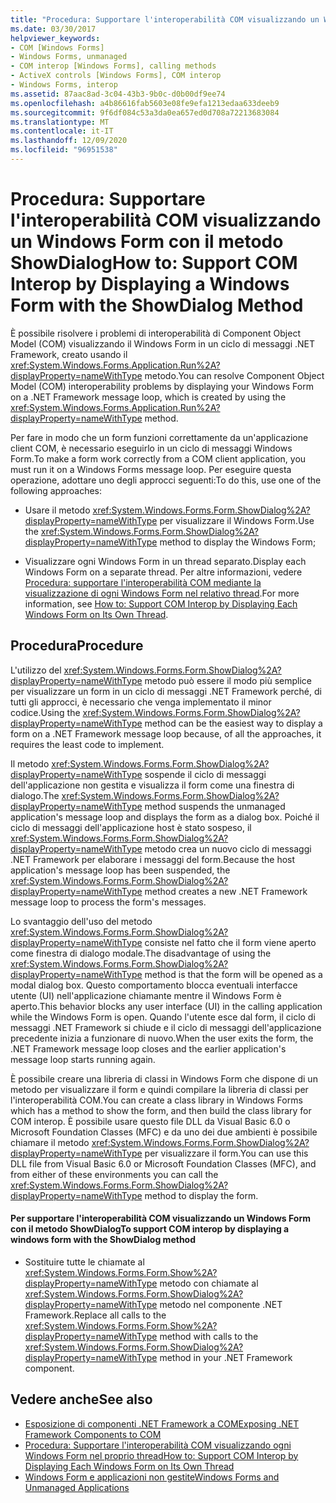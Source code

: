```yaml
---
title: "Procedura: Supportare l'interoperabilità COM visualizzando un Windows Form con il metodo ShowDialog"
ms.date: 03/30/2017
helpviewer_keywords:
- COM [Windows Forms]
- Windows Forms, unmanaged
- COM interop [Windows Forms], calling methods
- ActiveX controls [Windows Forms], COM interop
- Windows Forms, interop
ms.assetid: 87aac8ad-3c04-43b3-9b0c-d0b00df9ee74
ms.openlocfilehash: a4b86616fab5603e08fe9efa1213edaa633deeb9
ms.sourcegitcommit: 9f6df084c53a3da0ea657ed0d708a72213683084
ms.translationtype: MT
ms.contentlocale: it-IT
ms.lasthandoff: 12/09/2020
ms.locfileid: "96951538"
---
```

# <a name="how-to-support-com-interop-by-displaying-a-windows-form-with-the-showdialog-method"></a><span data-ttu-id="3bd97-102">Procedura: Supportare l'interoperabilità COM visualizzando un Windows Form con il metodo ShowDialog</span><span class="sxs-lookup"><span data-stu-id="3bd97-102">How to: Support COM Interop by Displaying a Windows Form with the ShowDialog Method</span></span>

<span data-ttu-id="3bd97-103">È possibile risolvere i problemi di interoperabilità di Component Object Model (COM) visualizzando il Windows Form in un ciclo di messaggi .NET Framework, creato usando il <xref:System.Windows.Forms.Application.Run%2A?displayProperty=nameWithType> metodo.</span><span class="sxs-lookup"><span data-stu-id="3bd97-103">You can resolve Component Object Model (COM) interoperability problems by displaying your Windows Form on a .NET Framework message loop, which is created by using the <xref:System.Windows.Forms.Application.Run%2A?displayProperty=nameWithType> method.</span></span>  
  
 <span data-ttu-id="3bd97-104">Per fare in modo che un form funzioni correttamente da un'applicazione client COM, è necessario eseguirlo in un ciclo di messaggi Windows Form.</span><span class="sxs-lookup"><span data-stu-id="3bd97-104">To make a form work correctly from a COM client application, you must run it on a Windows Forms message loop.</span></span> <span data-ttu-id="3bd97-105">Per eseguire questa operazione, adottare uno degli approcci seguenti:</span><span class="sxs-lookup"><span data-stu-id="3bd97-105">To do this, use one of the following approaches:</span></span>  
  
- <span data-ttu-id="3bd97-106">Usare il metodo <xref:System.Windows.Forms.Form.ShowDialog%2A?displayProperty=nameWithType> per visualizzare il Windows Form.</span><span class="sxs-lookup"><span data-stu-id="3bd97-106">Use the <xref:System.Windows.Forms.Form.ShowDialog%2A?displayProperty=nameWithType> method to display the Windows Form;</span></span>  
  
- <span data-ttu-id="3bd97-107">Visualizzare ogni Windows Form in un thread separato.</span><span class="sxs-lookup"><span data-stu-id="3bd97-107">Display each Windows Form on a separate thread.</span></span> <span data-ttu-id="3bd97-108">Per altre informazioni, vedere [Procedura: supportare l'interoperabilità COM mediante la visualizzazione di ogni Windows Form nel relativo thread](how-to-support-com-interop-by-displaying-each-windows-form-on-its-own-thread.md).</span><span class="sxs-lookup"><span data-stu-id="3bd97-108">For more information, see [How to: Support COM Interop by Displaying Each Windows Form on Its Own Thread](how-to-support-com-interop-by-displaying-each-windows-form-on-its-own-thread.md).</span></span>  
  
## <a name="procedure"></a><span data-ttu-id="3bd97-109">Procedura</span><span class="sxs-lookup"><span data-stu-id="3bd97-109">Procedure</span></span>  

 <span data-ttu-id="3bd97-110">L'utilizzo del <xref:System.Windows.Forms.Form.ShowDialog%2A?displayProperty=nameWithType> metodo può essere il modo più semplice per visualizzare un form in un ciclo di messaggi .NET Framework perché, di tutti gli approcci, è necessario che venga implementato il minor codice.</span><span class="sxs-lookup"><span data-stu-id="3bd97-110">Using the <xref:System.Windows.Forms.Form.ShowDialog%2A?displayProperty=nameWithType> method can be the easiest way to display a form on a .NET Framework message loop because, of all the approaches, it requires the least code to implement.</span></span>  
  
 <span data-ttu-id="3bd97-111">Il metodo <xref:System.Windows.Forms.Form.ShowDialog%2A?displayProperty=nameWithType> sospende il ciclo di messaggi dell'applicazione non gestita e visualizza il form come una finestra di dialogo.</span><span class="sxs-lookup"><span data-stu-id="3bd97-111">The <xref:System.Windows.Forms.Form.ShowDialog%2A?displayProperty=nameWithType> method suspends the unmanaged application's message loop and displays the form as a dialog box.</span></span> <span data-ttu-id="3bd97-112">Poiché il ciclo di messaggi dell'applicazione host è stato sospeso, il <xref:System.Windows.Forms.Form.ShowDialog%2A?displayProperty=nameWithType> metodo crea un nuovo ciclo di messaggi .NET Framework per elaborare i messaggi del form.</span><span class="sxs-lookup"><span data-stu-id="3bd97-112">Because the host application's message loop has been suspended, the <xref:System.Windows.Forms.Form.ShowDialog%2A?displayProperty=nameWithType> method creates a new .NET Framework message loop to process the form's messages.</span></span>  
  
 <span data-ttu-id="3bd97-113">Lo svantaggio dell'uso del metodo <xref:System.Windows.Forms.Form.ShowDialog%2A?displayProperty=nameWithType> consiste nel fatto che il form viene aperto come finestra di dialogo modale.</span><span class="sxs-lookup"><span data-stu-id="3bd97-113">The disadvantage of using the <xref:System.Windows.Forms.Form.ShowDialog%2A?displayProperty=nameWithType> method is that the form will be opened as a modal dialog box.</span></span> <span data-ttu-id="3bd97-114">Questo comportamento blocca eventuali interfacce utente (UI) nell'applicazione chiamante mentre il Windows Form è aperto.</span><span class="sxs-lookup"><span data-stu-id="3bd97-114">This behavior blocks any user interface (UI) in the calling application while the Windows Form is open.</span></span> <span data-ttu-id="3bd97-115">Quando l'utente esce dal form, il ciclo di messaggi .NET Framework si chiude e il ciclo di messaggi dell'applicazione precedente inizia a funzionare di nuovo.</span><span class="sxs-lookup"><span data-stu-id="3bd97-115">When the user exits the form, the .NET Framework message loop closes and the earlier application's message loop starts running again.</span></span>  
  
 <span data-ttu-id="3bd97-116">È possibile creare una libreria di classi in Windows Form che dispone di un metodo per visualizzare il form e quindi compilare la libreria di classi per l'interoperabilità COM.</span><span class="sxs-lookup"><span data-stu-id="3bd97-116">You can create a class library in Windows Forms which has a method to show the form, and then build the class library for COM interop.</span></span> <span data-ttu-id="3bd97-117">È possibile usare questo file DLL da Visual Basic 6.0 o Microsoft Foundation Classes (MFC) e da uno dei due ambienti è possibile chiamare il metodo <xref:System.Windows.Forms.Form.ShowDialog%2A?displayProperty=nameWithType> per visualizzare il form.</span><span class="sxs-lookup"><span data-stu-id="3bd97-117">You can use this DLL file from Visual Basic 6.0 or Microsoft Foundation Classes (MFC), and from either of these environments you can call the <xref:System.Windows.Forms.Form.ShowDialog%2A?displayProperty=nameWithType> method to display the form.</span></span>  
  
#### <a name="to-support-com-interop-by-displaying-a-windows-form-with-the-showdialog-method"></a><span data-ttu-id="3bd97-118">Per supportare l'interoperabilità COM visualizzando un Windows Form con il metodo ShowDialog</span><span class="sxs-lookup"><span data-stu-id="3bd97-118">To support COM interop by displaying a windows form with the ShowDialog method</span></span>  
  
- <span data-ttu-id="3bd97-119">Sostituire tutte le chiamate al <xref:System.Windows.Forms.Form.Show%2A?displayProperty=nameWithType> metodo con chiamate al <xref:System.Windows.Forms.Form.ShowDialog%2A?displayProperty=nameWithType> metodo nel componente .NET Framework.</span><span class="sxs-lookup"><span data-stu-id="3bd97-119">Replace all calls to the <xref:System.Windows.Forms.Form.Show%2A?displayProperty=nameWithType> method with calls to the <xref:System.Windows.Forms.Form.ShowDialog%2A?displayProperty=nameWithType> method in your .NET Framework component.</span></span>  
  
## <a name="see-also"></a><span data-ttu-id="3bd97-120">Vedere anche</span><span class="sxs-lookup"><span data-stu-id="3bd97-120">See also</span></span>

- [<span data-ttu-id="3bd97-121">Esposizione di componenti .NET Framework a COM</span><span class="sxs-lookup"><span data-stu-id="3bd97-121">Exposing .NET Framework Components to COM</span></span>](/dotnet/framework/interop/exposing-dotnet-components-to-co)
- [<span data-ttu-id="3bd97-122">Procedura: Supportare l'interoperabilità COM visualizzando ogni Windows Form nel proprio thread</span><span class="sxs-lookup"><span data-stu-id="3bd97-122">How to: Support COM Interop by Displaying Each Windows Form on Its Own Thread</span></span>](how-to-support-com-interop-by-displaying-each-windows-form-on-its-own-thread.md)
- [<span data-ttu-id="3bd97-123">Windows Form e applicazioni non gestite</span><span class="sxs-lookup"><span data-stu-id="3bd97-123">Windows Forms and Unmanaged Applications</span></span>](windows-forms-and-unmanaged-applications.md)
